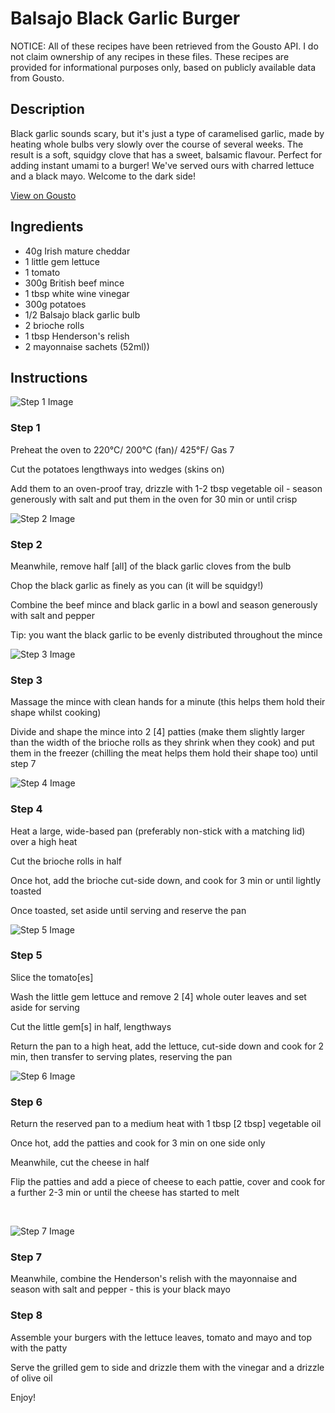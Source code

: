 # Balsajo Black Garlic Burger 

NOTICE: All of these recipes have been retrieved from the Gousto API. I do not claim ownership of any recipes in these files. These recipes are provided for informational purposes only, based on publicly available data from Gousto.

## Description

Black garlic sounds scary, but it's just a type of caramelised garlic, made by heating whole bulbs very slowly over the course of several weeks. The result is a soft, squidgy clove that has a sweet, balsamic flavour. Perfect for adding instant umami to a burger! We've served ours with charred lettuce and a black mayo. Welcome to the dark side!

[View on Gousto](https://www.gousto.co.uk/recipes/cookbook/balsajo-black-garlic-burger)

## Ingredients

- 40g Irish mature cheddar
- 1 little gem lettuce
- 1 tomato
- 300g British beef mince
- 1 tbsp white wine vinegar 
- 300g potatoes
- 1/2 Balsajo black garlic bulb
- 2 brioche rolls
- 1 tbsp Henderson's relish
- 2 mayonnaise sachets (52ml))

## Instructions

![Step 1 Image](https://production-media.gousto.co.uk/cms/recipe-step-image/578.-step-1-x200.jpg)

### Step 1

Preheat the oven to 220&deg;C/ 200&deg;C (fan)/ 425&deg;F/ Gas 7


Cut the potatoes lengthways into wedges (skins on)


Add them to an oven-proof tray, drizzle with 1-2 tbsp vegetable oil - season generously with salt and put them in the oven for 30 min or until crisp

![Step 2 Image](https://production-media.gousto.co.uk/cms/recipe-step-image/578.-step-2-x200.jpg)

### Step 2

Meanwhile, remove&nbsp;half <span class="text-danger">[all]</span>&nbsp;of the black garlic cloves from the bulb&nbsp;


Chop the black garlic as finely as you can (it will be squidgy!)


Combine the beef mince and black garlic in a bowl and season generously with salt and pepper&nbsp;


Tip: you want the black garlic to be evenly distributed throughout the mince&nbsp;

![Step 3 Image](https://production-media.gousto.co.uk/cms/recipe-step-image/578.-step-3-x200.jpg)

### Step 3

Massage the mince with clean hands for a minute (this helps them hold their shape whilst cooking)&nbsp;


Divide&nbsp;and shape the mince into 2 <span class="text-danger">[4]</span>&nbsp;patties (make them slightly larger than the width of the brioche rolls as they shrink when they cook) and put them in the freezer (chilling the meat helps them hold their shape too) until step 7 &nbsp; &nbsp; &nbsp; &nbsp;

![Step 4 Image](https://production-media.gousto.co.uk/cms/recipe-step-image/578.-step-4-x200.jpg)

### Step 4

Heat a large, wide-based pan (preferably non-stick with a matching lid) over a high heat


Cut the brioche rolls in half&nbsp;


Once&nbsp;hot, add the brioche cut-side down, and cook for 3 min or until lightly toasted&nbsp;


Once toasted, set aside until serving and reserve the pan&nbsp;

![Step 5 Image](https://production-media.gousto.co.uk/cms/recipe-step-image/578.-step-5-x200.jpg)

### Step 5

Slice the tomato<span class="text-danger">[es]</span>&nbsp;


Wash the little gem lettuce and remove 2 <span class="text-danger">[4]</span>&nbsp;whole outer leaves and set aside for serving


Cut the little gem<span class="text-danger">[s]</span>&nbsp;in half, lengthways


Return the pan to a high heat, add the lettuce, cut-side down and cook&nbsp;for 2 min, then transfer to serving plates, reserving the pan&nbsp;

![Step 6 Image](https://production-media.gousto.co.uk/cms/recipe-step-image/578.-step-6-x200.jpg)

### Step 6

Return the reserved pan to a medium heat with 1 tbsp <span class="text-danger">[2 tbsp]</span>&nbsp;vegetable oil


Once hot, add the patties and cook for 3 min on one side only


Meanwhile, cut the cheese in half&nbsp;


Flip&nbsp;the patties and add a piece of cheese to each pattie, cover and cook for a further 2-3 min or until the cheese has started to melt


&nbsp;

![Step 7 Image](https://production-media.gousto.co.uk/cms/recipe-step-image/578.-step-7-x200.jpg)

### Step 7

Meanwhile, combine the Henderson's relish with the mayonnaise and season with salt and pepper - this is your black mayo

### Step 8

Assemble your burgers with the lettuce leaves, tomato and mayo and top with the patty


Serve the grilled gem to side and drizzle them with the vinegar and a drizzle of olive oil&nbsp;


Enjoy!

